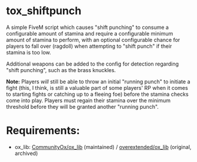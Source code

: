 # tox_shiftpunch

A simple FiveM script which causes "shift punching" to consume a configurable amount of stamina and require a configurable minimum amount of stamina to perform, with an optional configurable chance for players to fall over (ragdoll) when attempting to "shift punch" if their stamina is too low.

Additional weapons can be added to the config for detection regarding "shift punching", such as the brass knuckles.

**Note:** Players *will* still be able to throw an initial "running punch" to initiate a fight (this, I think, is still a valuable part of some players' RP when it comes to starting fights or catching up to a fleeing foe) before the stamina checks come into play. Players must regain their stamina over the minimum threshold before they will be granted another "running punch".

# Requirements:
- ox_lib: [CommunityOx/ox_lib](https://github.com/CommunityOx/ox_lib) (maintained) / [overextended/ox_lib](https://github.com/overextended/ox_lib) (original, archived)
